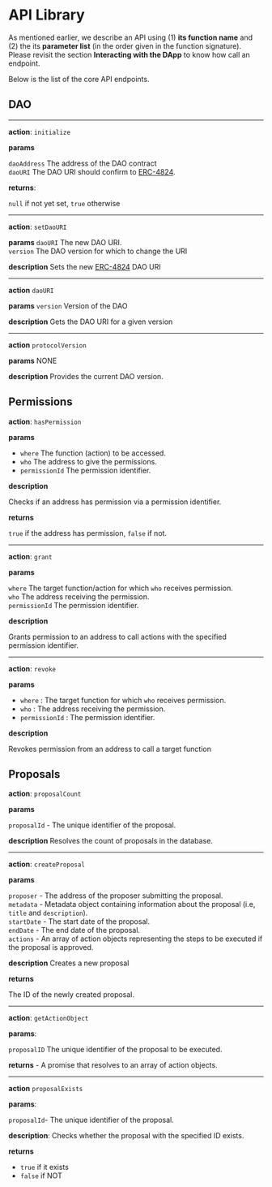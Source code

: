 # API Library 

As mentioned earlier, we describe an API using (1) **its function name** and (2) the its **parameter list** (in the order given in the function signature). Please revisit the section **Interacting with the DApp** to know how call an endpoint.

Below is the list of the core API endpoints. 

## DAO 

-------------
**action**: `initialize`

**params**

`daoAddress` The address of the DAO contract  
`daoURI` The DAO URI should confirm to [ERC-4824](https://eips.ethereum.org/EIPS/eip-4824).

**returns**:

`null` if not yet set, `true` otherwise

----------------

**action**: `setDaoURI`

**params**
`daoURI` The new DAO URI.  
`version` The DAO version for which to change the URI

**description** Sets the new [ERC-4824](https://eips.ethereum.org/EIPS/eip-4824) DAO URI 

-------------------

**action** `daoURI`

**params** `version` Version of the DAO 

**description** Gets the DAO URI for a given version

------------

**action** `protocolVersion`

**params** NONE

**description** Provides the current DAO version.

## Permissions 

**action**: `hasPermission`

**params**

- `where` The function (action) to be accessed.
- `who` The address to give the permissions.
- `permissionId` The permission identifier.

**description**

Checks if an address has permission via a permission identifier.

**returns**

`true` if the address has permission, `false` if not.

-------------

**action**: `grant`

**params**

`where` The target function/action for which `who` receives permission.  
`who` The address receiving the permission.  
`permissionId` The permission identifier.

**description**

Grants permission to an address to call actions with the specified permission identifier.

-------------

**action**: `revoke`

**params**

- `where` : The target function for which `who` receives permission.
- `who` : The address receiving the permission.
- `permissionId` : The permission identifier.

**description**

Revokes permission from an address to call a target function 

## Proposals

**action**: `proposalCount`

**params**

`proposalId` - The unique identifier of the proposal.

**description** Resolves the count of proposals in the database.

-------------

**action**: `createProposal`

**params**

`proposer` - The address of the proposer submitting the proposal.  
`metadata` - Metadata object containing information about the proposal (i.e, `title` and `description`).  
`startDate` - The start date of the proposal.  
`endDate` - The end date of the proposal.    
`actions` - An array of action objects representing the steps to be executed if the proposal is approved.  

**description** Creates a new proposal

**returns**

The ID of the newly created proposal.

-------------

**action**: `getActionObject`

**params**: 

`proposalID` The unique identifier of the proposal to be executed.

**returns** - A promise that resolves to an array of action objects.

------------

**action** `proposalExists`

**params**:

`proposalId`- The unique identifier of the proposal.

**description**: Checks whether the proposal with the specified ID exists.

**returns**

- `true` if it exists
- `false` if NOT